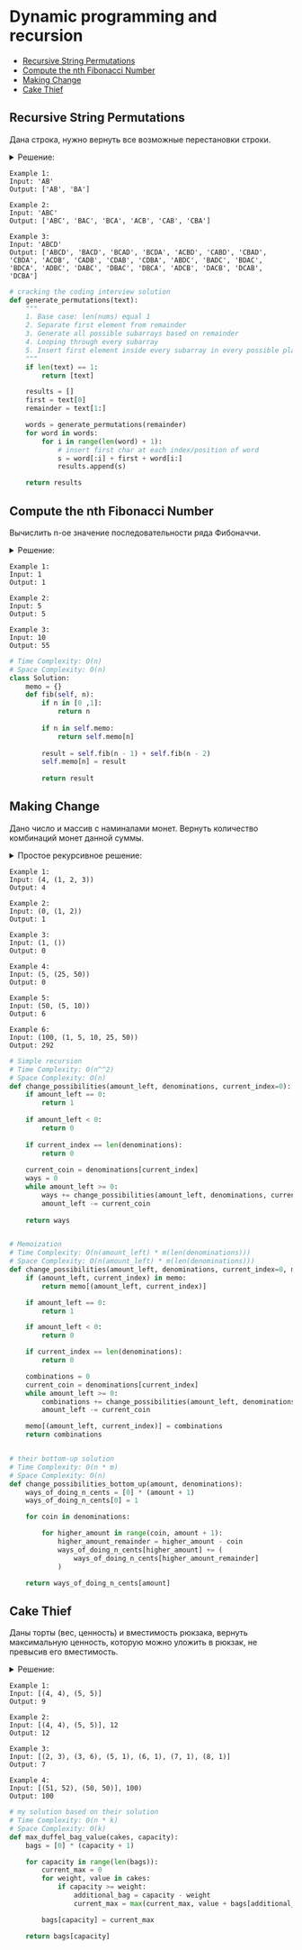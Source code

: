 # Dynamic programming and recursion
+ [Recursive String Permutations](#recursive-string-permutations)
+ [Compute the nth Fibonacci Number](#compute-the-nth-fibonacci-number)
+ [Making Change](#making-change)
+ [Cake Thief](#cake-thief)


## Recursive String Permutations
Дана строка, нужно вернуть все возможные перестановки строки.

<details><summary>Решение:</summary><blockquote>

<ol>
 <li>БС: длина строки == 1.</li>
 <li>Рекурсивно собрать все подстроки и добавлять в подстроки первый элемент в начало строки.</li>
</ol>

</blockquote></details>

```
Example 1:
Input: 'AB'
Output: ['AB', 'BA']

Example 2:
Input: 'ABC'
Output: ['ABC', 'BAC', 'BCA', 'ACB', 'CAB', 'CBA']

Example 3:
Input: 'ABCD'
Output: ['ABCD', 'BACD', 'BCAD', 'BCDA', 'ACBD', 'CABD', 'CBAD', 'CBDA', 'ACDB', 'CADB', 'CDAB', 'CDBA', 'ABDC', 'BADC', 'BDAC', 'BDCA', 'ADBC', 'DABC', 'DBAC', 'DBCA', 'ADCB', 'DACB', 'DCAB', 'DCBA']

```

```python
# cracking the coding interview solution
def generate_permutations(text):
    """
    1. Base case: len(nums) equal 1
    2. Separate first element from remainder
    3. Generate all possible subarrays based on remainder
    4. Looping through every subarray
    5. Insert first element inside every subarray in every possible place
    """
    if len(text) == 1:
        return [text]

    results = []
    first = text[0]
    remainder = text[1:]

    words = generate_permutations(remainder)
    for word in words:
        for i in range(len(word) + 1):
            # insert first char at each index/position of word
            s = word[:i] + first + word[i:]
            results.append(s)

    return results

```


## Compute the nth Fibonacci Number
Вычислить n-ое значение последовательности ряда Фибоначчи.

<details><summary>Решение:</summary><blockquote>

<ol>
 <li>БС: если n-ое значение ряда == 0 или 1, вернуть n-ое значение ряда.</li>
 <li>Рекурсивно пройти формулу Фибоначчи fib = (n - 1) + (n - 2).</li>
 <li>Добавить мемоизацию, добавив словарь для хранения проделанных вычислений.</li>
</ol>

</blockquote></details>

```
Example 1:
Input: 1
Output: 1

Example 2:
Input: 5
Output: 5

Example 3:
Input: 10
Output: 55

```

```python
# Time Complexity: O(n)
# Space Complexity: O(n)
class Solution:
    memo = {}
    def fib(self, n):
        if n in [0 ,1]:
            return n
        
        if n in self.memo:
            return self.memo[n]
        
        result = self.fib(n - 1) + self.fib(n - 2)
        self.memo[n] = result
        
        return result

```


## Making Change
Дано число и массив с наминалами монет.
Вернуть количество комбинаций монет данной суммы.

<details><summary>Простое рекурсивное решение:</summary><blockquote>

<ol>
 <li>БС №1: если оставшаяся сумма == 0 используем монетку и засчитываем обход рекурсии за 1 комбинацию монеток.</li>
 <li>БС №2: если оставшаяся сумма < 0 из-за текущей монетки мы вышли рамки нашей суммы, вернуть 0, НЕ засчитываем обход рекурсии за комбинацию монеток.</li>
 <li>БС №3: индекс монетки равен длине массива, мы исчерпали возможные монетки на этом вызове, вернуть 0, НЕ засчитывать обход рекурсии за комбинацию монеток.</li>
 <li>Тело рекурсии: пока сумма не исчерпана вызываем ф-ию рекурсивно, передавая в нее новый индекс монетки ,считаем комбинации, уменьшаем текущую сумму.</li>
</ol>

</blockquote></details>

```
Example 1:
Input: (4, (1, 2, 3))
Output: 4

Example 2:
Input: (0, (1, 2))
Output: 1

Example 3:
Input: (1, ())
Output: 0

Example 4:
Input: (5, (25, 50))
Output: 0

Example 5:
Input: (50, (5, 10))
Output: 6

Example 6:
Input: (100, (1, 5, 10, 25, 50))
Output: 292

```

```python
# Simple recursion
# Time Complexity: O(n^^2)
# Space Complexity: O(n)
def change_possibilities(amount_left, denominations, current_index=0):
    if amount_left == 0:
        return 1
    
    if amount_left < 0:
        return 0
        
    if current_index == len(denominations):
        return 0
        
    current_coin = denominations[current_index]
    ways = 0
    while amount_left >= 0:
        ways += change_possibilities(amount_left, denominations, current_index + 1)
        amount_left -= current_coin
    
    return ways


# Memoization
# Time Complexity: O(n(amount_left) * m(len(denominations)))
# Space Complexity: O(n(amount_left) * m(len(denominations)))
def change_possibilities(amount_left, denominations, current_index=0, memo={}):
    if (amount_left, current_index) in memo:
        return memo[(amount_left, current_index)]

    if amount_left == 0: 
        return 1

    if amount_left < 0: 
        return 0

    if current_index == len(denominations): 
        return 0

    combinations = 0
    current_coin = denominations[current_index]
    while amount_left >= 0:
        combinations += change_possibilities(amount_left, denominations, current_index + 1, memo)
        amount_left -= current_coin

    memo[(amount_left, current_index)] = combinations
    return combinations


# their bottom-up solution
# Time Complexity: O(n * m)
# Space Complexity: O(n)
def change_possibilities_bottom_up(amount, denominations):
    ways_of_doing_n_cents = [0] * (amount + 1)
    ways_of_doing_n_cents[0] = 1

    for coin in denominations:

        for higher_amount in range(coin, amount + 1):
            higher_amount_remainder = higher_amount - coin
            ways_of_doing_n_cents[higher_amount] += (
                ways_of_doing_n_cents[higher_amount_remainder]
            )

    return ways_of_doing_n_cents[amount]

```


## Cake Thief
Даны торты (вес, ценность) и вместимость рюкзака, вернуть максимальную ценность, которую можно уложить в рюкзак, не превысив его вместимость.

<details><summary>Решение:</summary><blockquote>

<ol>
 <li>Аллоцируем массив с ячейками для рюкзака и его подрюкзаков.</li>
 <li>Итерируемся по массиву с рюкзаками.</li>
 <li>Для каждого рюкзака итерируемся по массиву тортов.</li>
 <li>Если вес торта меньше или равен вместимости рюкзака (торт вместился), то вычисляем индекс необходимого подрюкзака (вместимость рюкзака - вес текущего торта), который мы можем уложить вместе с текущим рюкзаком (заполняем оставшееся место рюкзака).</li>
 <li>Берем максимум от текущего максимума и от суммы: текущий рюкзак + доступный подрюкзак.</li>
 <li>Вернуть элемент под последним индексом из массива рюкзаков.</li>
</ol>

</blockquote></details>

```
Example 1:
Input: [(4, 4), (5, 5)]
Output: 9

Example 2:
Input: [(4, 4), (5, 5)], 12
Output: 12

Example 3:
Input: [(2, 3), (3, 6), (5, 1), (6, 1), (7, 1), (8, 1)]
Output: 7

Example 4:
Input: [(51, 52), (50, 50)], 100)
Output: 100

```

```python
# my solution based on their solution
# Time Complexity: O(n * k)
# Space Complexity: O(k)
def max_duffel_bag_value(cakes, capacity):
    bags = [0] * (capacity + 1)

    for capacity in range(len(bags)):
        current_max = 0
        for weight, value in cakes:
            if capacity >= weight:
                additional_bag = capacity - weight
                current_max = max(current_max, value + bags[additional_bag])

        bags[capacity] = current_max

    return bags[capacity]

```
